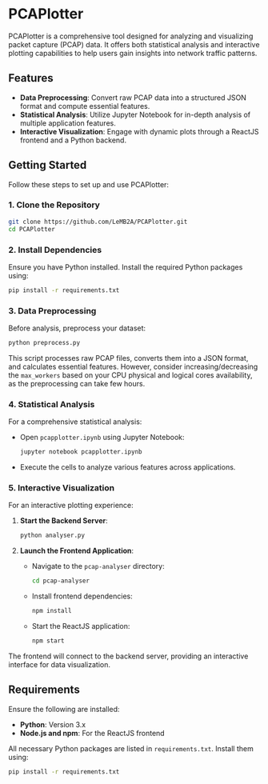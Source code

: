 # PCAPlotter

PCAPlotter is a comprehensive tool designed for analyzing and visualizing packet capture (PCAP) data. It offers both statistical analysis and interactive plotting capabilities to help users gain insights into network traffic patterns.

## Features

- **Data Preprocessing**: Convert raw PCAP data into a structured JSON format and compute essential features.
- **Statistical Analysis**: Utilize Jupyter Notebook for in-depth analysis of multiple application features.
- **Interactive Visualization**: Engage with dynamic plots through a ReactJS frontend and a Python backend.

## Getting Started

Follow these steps to set up and use PCAPlotter:

### 1. Clone the Repository

```bash
git clone https://github.com/LeMB2A/PCAPlotter.git
cd PCAPlotter
```

### 2. Install Dependencies

Ensure you have Python installed. Install the required Python packages using:

```bash
pip install -r requirements.txt
```

### 3. Data Preprocessing

Before analysis, preprocess your dataset:

```bash
python preprocess.py
```

This script processes raw PCAP files, converts them into a JSON format, and calculates essential features. However, consider increasing/decreasing the `max_workers` based on your CPU physical and logical cores availability, as the preprocessing can take few hours.

### 4. Statistical Analysis

For a comprehensive statistical analysis:

- Open `pcapplotter.ipynb` using Jupyter Notebook:

  ```bash
  jupyter notebook pcapplotter.ipynb
  ```

- Execute the cells to analyze various features across applications.

### 5. Interactive Visualization

For an interactive plotting experience:

1. **Start the Backend Server**:

   ```bash
   python analyser.py
   ```

2. **Launch the Frontend Application**:

   - Navigate to the `pcap-analyser` directory:

     ```bash
     cd pcap-analyser
     ```

   - Install frontend dependencies:

     ```bash
     npm install
     ```

   - Start the ReactJS application:

     ```bash
     npm start
     ```

The frontend will connect to the backend server, providing an interactive interface for data visualization.

## Requirements

Ensure the following are installed:

- **Python**: Version 3.x
- **Node.js and npm**: For the ReactJS frontend

All necessary Python packages are listed in `requirements.txt`. Install them using:

```bash
pip install -r requirements.txt
```
